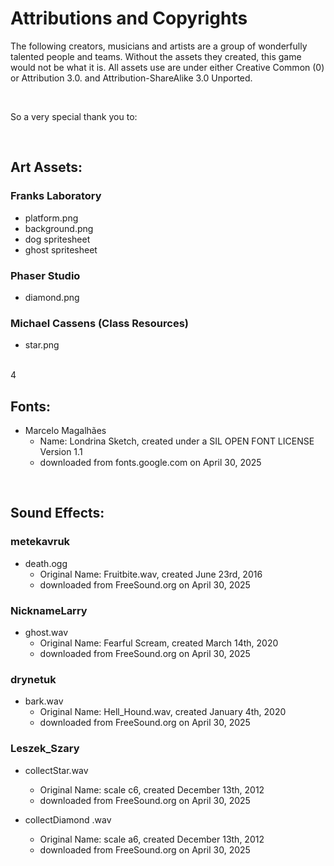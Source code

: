 # Attributions and Copyrights

The following creators, musicians and artists are a group of wonderfully talented people and teams. Without the assets they created, this game would not be what it is. All assets use are under either Creative Common (0) or Attribution 3.0. and Attribution-ShareAlike 3.0 Unported.

<br/>

So a very special thank you to:

<br/>

## Art Assets:
### Franks Laboratory
  * platform.png 
  * background.png
  * dog spritesheet
  * ghost spritesheet


### Phaser Studio
  * diamond.png


### Michael Cassens (Class Resources)
  * star.png

<br/>4

## Fonts:
* Marcelo Magalhães
  * Name: Londrina Sketch, created under a SIL OPEN FONT LICENSE Version 1.1 
  * downloaded from fonts.google.com on April 30, 2025

 <br/>

## Sound Effects:

### metekavruk
* death.ogg
  * Original Name: Fruitbite.wav, created June 23rd, 2016
  * downloaded from FreeSound.org on April 30, 2025


### NicknameLarry
* ghost.wav
  * Original Name: Fearful Scream, created March 14th, 2020
  * downloaded from FreeSound.org on April 30, 2025


### drynetuk
* bark.wav
  * Original Name: Hell_Hound.wav, created January 4th, 2020
  * downloaded from FreeSound.org on April 30, 2025


### Leszek_Szary
* collectStar.wav
  * Original Name: scale c6, created December 13th, 2012
  * downloaded from FreeSound.org on April 30, 2025

* collectDiamond .wav
  * Original Name: scale a6, created December 13th, 2012
  * downloaded from FreeSound.org on April 30, 2025

